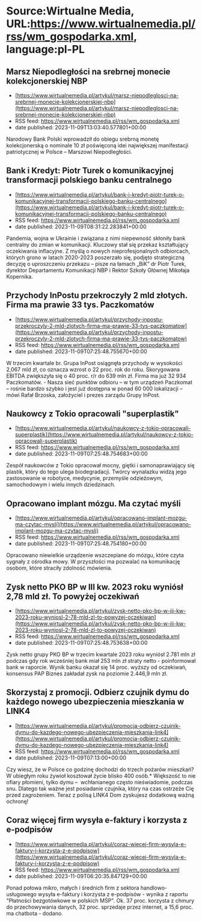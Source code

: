 # Source:Wirtualne Media, URL:https://www.wirtualnemedia.pl/rss/wm_gospodarka.xml, language:pl-PL

## Marsz Niepodległości na srebrnej monecie kolekcjonerskiej NBP
 - [https://www.wirtualnemedia.pl/artykul/marsz-niepodleglosci-na-srebrnej-monecie-kolekcjonerskiej-nbp](https://www.wirtualnemedia.pl/artykul/marsz-niepodleglosci-na-srebrnej-monecie-kolekcjonerskiej-nbp)
 - RSS feed: https://www.wirtualnemedia.pl/rss/wm_gospodarka.xml
 - date published: 2023-11-09T13:03:40.577801+00:00

Narodowy Bank Polski wprowadził do obiegu srebrną monetę kolekcjonerską o nominale 10 zł poświęconą idei największej manifestacji patriotycznej w Polsce – Marszowi Niepodległości.

## Bank i Kredyt: Piotr Turek o komunikacyjnej transformacji polskiego banku centralnego
 - [https://www.wirtualnemedia.pl/artykul/bank-i-kredyt-piotr-turek-o-komunikacyjnej-transformacji-polskiego-banku-centralnego](https://www.wirtualnemedia.pl/artykul/bank-i-kredyt-piotr-turek-o-komunikacyjnej-transformacji-polskiego-banku-centralnego)
 - RSS feed: https://www.wirtualnemedia.pl/rss/wm_gospodarka.xml
 - date published: 2023-11-09T08:31:22.283841+00:00

Pandemia, wojna w Ukrainie i związana z nimi niepewność skłoniły bank centralny do zmian w komunikacji. Kluczowy stał się przekaz kształtujący oczekiwania inflacyjne. Z myślą o nowych nieprofesjonalnych odbiorcach, których grono w latach 2020-2023 poszerzało się, podjęto strategiczną decyzję o uproszczeniu przekazu – pisze na łamach „BiK” dr Piotr Turek, dyrektor Departamentu Komunikacji NBP i Rektor Szkoły Głównej Mikołaja Kopernika.

## Przychody InPostu przekroczyły 2 mld złotych. Firma ma prawie 33 tys. Paczkomatów
 - [https://www.wirtualnemedia.pl/artykul/przychody-inpostu-przekroczyly-2-mld-zlotych-firma-ma-prawie-33-tys-paczkomatow](https://www.wirtualnemedia.pl/artykul/przychody-inpostu-przekroczyly-2-mld-zlotych-firma-ma-prawie-33-tys-paczkomatow)
 - RSS feed: https://www.wirtualnemedia.pl/rss/wm_gospodarka.xml
 - date published: 2023-11-09T07:25:48.755670+00:00

W trzecim kwartale br. Grupa InPost osiągnęła przychody w wysokości 2,067 mld zł, co oznacza wzrost o 22 proc. rok do roku. Skorygowana EBITDA zwiększyła się o 40 proc. r/r do 639 mln zł. Firma ma już 32 934 Paczkomatów. - Nasza sieć punktów odbioru – w tym urządzeń Paczkomat – rośnie bardzo szybko i jest już dostępna w ponad 60 000 lokalizacji – mówi Rafał Brzoska, założyciel i prezes zarządu Grupy InPost.

## Naukowcy z Tokio opracowali "superplastik"
 - [https://www.wirtualnemedia.pl/artykul/naukowcy-z-tokio-opracowali-superplastik](https://www.wirtualnemedia.pl/artykul/naukowcy-z-tokio-opracowali-superplastik)
 - RSS feed: https://www.wirtualnemedia.pl/rss/wm_gospodarka.xml
 - date published: 2023-11-09T07:25:48.754683+00:00

Zespół naukowców z Tokio opracował mocny, giętki i samonaprawiający się plastik, który do tego ulega biodegradacji. Twórcy wynalazku widzą jego zastosowanie w robotyce, medycynie, przemyśle odzieżowym, samochodowym i wielu innych dziedzinach.

## Opracowano implant mózgu. Ma czytać myśli
 - [https://www.wirtualnemedia.pl/artykul/opracowano-implant-mozgu-ma-czytac-mysli](https://www.wirtualnemedia.pl/artykul/opracowano-implant-mozgu-ma-czytac-mysli)
 - RSS feed: https://www.wirtualnemedia.pl/rss/wm_gospodarka.xml
 - date published: 2023-11-09T07:25:48.754180+00:00

Opracowano niewielkie urządzenie wszczepiane do mózgu, które czyta sygnały z ośrodka mowy. W przyszłości ma pozwalać na komunikację osobom, które straciły zdolność mówienia.

## Zysk netto PKO BP w III kw. 2023 roku  wyniósł 2,78 mld zł. To powyżej oczekiwań
 - [https://www.wirtualnemedia.pl/artykul/zysk-netto-pko-bp-w-iii-kw-2023-roku-wyniosl-2-78-mld-zl-to-powyzej-oczekiwan](https://www.wirtualnemedia.pl/artykul/zysk-netto-pko-bp-w-iii-kw-2023-roku-wyniosl-2-78-mld-zl-to-powyzej-oczekiwan)
 - RSS feed: https://www.wirtualnemedia.pl/rss/wm_gospodarka.xml
 - date published: 2023-11-09T07:25:48.753638+00:00

Zysk netto grupy PKO BP w trzecim kwartale 2023 roku wyniósł 2.781 mln zł podczas gdy rok wcześniej bank miał 253 mln zł straty netto - poinformował bank w raporcie. Wynik banku okazał się 14 proc. wyższy od oczekiwań, konsensus PAP Biznes zakładał zysk na poziomie 2.446,9 mln zł.

## Skorzystaj z promocji. Odbierz czujnik dymu do każdego nowego ubezpieczenia mieszkania w LINK4
 - [https://www.wirtualnemedia.pl/artykul/promocja-odbierz-czujnik-dymu-do-kazdego-nowego-ubezpieczenia-mieszkania-link4](https://www.wirtualnemedia.pl/artykul/promocja-odbierz-czujnik-dymu-do-kazdego-nowego-ubezpieczenia-mieszkania-link4)
 - RSS feed: https://www.wirtualnemedia.pl/rss/wm_gospodarka.xml
 - date published: 2023-11-09T07:13:00+00:00

Czy wiesz, że w Polsce co godzinę dochodzi do trzech pożarów mieszkań? W ubiegłym roku żywioł kosztował życie blisko 400 osób.* Większość to nie ofiary płomieni, tylko dymu –  wchłanianego często nieświadomie, podczas snu. Dlatego tak ważne jest posiadanie czujnika, który na czas ostrzeże Cię przed zagrożeniem. Teraz z polisą LINK4 Dom zyskujesz dodatkową ważną ochronę!

## Coraz więcej firm wysyła e-faktury i korzysta z e-podpisów
 - [https://www.wirtualnemedia.pl/artykul/coraz-wiecej-firm-wysyla-e-faktury-i-korzysta-z-e-podpisow](https://www.wirtualnemedia.pl/artykul/coraz-wiecej-firm-wysyla-e-faktury-i-korzysta-z-e-podpisow)
 - RSS feed: https://www.wirtualnemedia.pl/rss/wm_gospodarka.xml
 - date published: 2023-11-09T06:20:35.847129+00:00

Ponad połowa mikro, małych i średnich firm z sektora handlowo-usługowego wysyła e-faktury i korzysta z e-podpisów - wynika z raportu "Płatności bezgotówkowe w polskich MŚP". Ok. 37 proc. korzysta z chmury do przechowywania danych, 32 proc. sprzedaje przez internet, a 15,6 proc. ma chatbota - dodano.

